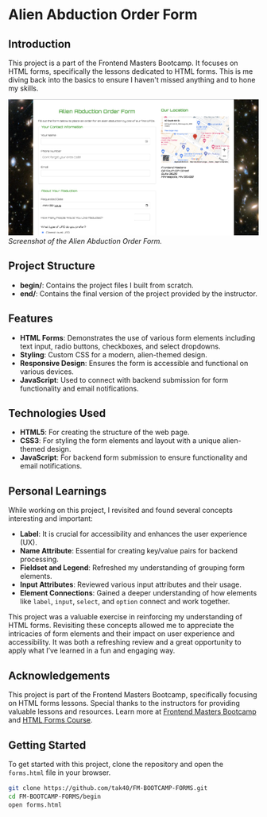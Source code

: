 # Alien Abduction Order Form

## Introduction

This project is a part of the Frontend Masters Bootcamp. It focuses on HTML forms, specifically the lessons dedicated to HTML forms. This is me diving back into the basics to ensure I haven't missed anything and to hone my skills.

![Screenshot](begin/img/screenshot.png)  
_Screenshot of the Alien Abduction Order Form._

## Project Structure

- **begin/**: Contains the project files I built from scratch.
- **end/**: Contains the final version of the project provided by the instructor.

## Features

- **HTML Forms**: Demonstrates the use of various form elements including text input, radio buttons, checkboxes, and select dropdowns.
- **Styling**: Custom CSS for a modern, alien-themed design.
- **Responsive Design**: Ensures the form is accessible and functional on various devices.
- **JavaScript**: Used to connect with backend submission for form functionality and email notifications.

## Technologies Used

- **HTML5**: For creating the structure of the web page.
- **CSS3**: For styling the form elements and layout with a unique alien-themed design.
- **JavaScript**: For backend form submission to ensure functionality and email notifications.

## Personal Learnings

While working on this project, I revisited and found several concepts interesting and important:

- **Label**: It is crucial for accessibility and enhances the user experience (UX).
- **Name Attribute**: Essential for creating key/value pairs for backend processing.
- **Fieldset and Legend**: Refreshed my understanding of grouping form elements.
- **Input Attributes**: Reviewed various input attributes and their usage.
- **Element Connections**: Gained a deeper understanding of how elements like `label`, `input`, `select`, and `option` connect and work together.

This project was a valuable exercise in reinforcing my understanding of HTML forms. Revisiting these concepts allowed me to appreciate the intricacies of form elements and their impact on user experience and accessibility. It was both a refreshing review and a great opportunity to apply what I’ve learned in a fun and engaging way.

## Acknowledgements

This project is part of the Frontend Masters Bootcamp, specifically focusing on HTML forms lessons. Special thanks to the instructors for providing valuable lessons and resources. Learn more at [Frontend Masters Bootcamp](https://frontendmasters.com/bootcamp/) and [HTML Forms Course](https://frontendmasters.com/bootcamp/html-forms/).

## Getting Started

To get started with this project, clone the repository and open the `forms.html` file in your browser.

```sh
git clone https://github.com/tak40/FM-BOOTCAMP-FORMS.git
cd FM-BOOTCAMP-FORMS/begin
open forms.html
```
